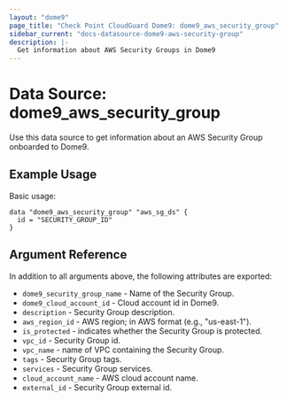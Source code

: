 ```yaml
---
layout: "dome9"
page_title: "Check Point CloudGuard Dome9: dome9_aws_security_group"
sidebar_current: "docs-datasource-dome9-aws-security-group"
description: |-
  Get information about AWS Security Groups in Dome9
---
```


# Data Source: dome9_aws_security_group

Use this data source to get information about an AWS Security Group onboarded to Dome9.

## Example Usage

Basic usage:

```hcl
data "dome9_aws_security_group" "aws_sg_ds" {
  id = "SECURITY_GROUP_ID"
}

```

## Argument Reference
In addition to all arguments above, the following attributes are exported:

* `dome9_security_group_name` - Name of the Security Group.
* `dome9_cloud_account_id` - Cloud account id in Dome9.
* `description` - Security Group description.
* `aws_region_id` - AWS region; in AWS format (e.g., "us-east-1").
* `is_protected` - indicates whether the Security Group is protected.
* `vpc_id` - Security Group id.
* `vpc_name` - name of VPC containing the Security Group.
* `tags` - Security Group tags.
* `services` - Security Group services.
* `cloud_account_name` - AWS cloud account name.
* `external_id` - Security Group external id.
